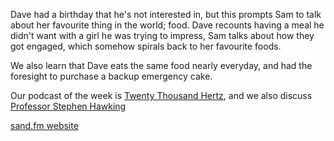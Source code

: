 Dave had a birthday that he's not interested in, but this prompts Sam to talk about her favourite thing in the world; food. Dave recounts having a meal he didn't want with a girl he was trying to impress, Sam talks about how they got engaged, which somehow spirals back to her favourite foods.

We also learn that Dave eats the same food nearly everyday, and had the foresight to purchase a backup emergency cake.

Our podcast of the week is [Twenty Thousand Hertz](https://www.20k.org), and we also discuss [Professor Stephen Hawking](http://www.abc.net.au/news/2018-03-14/stephen-hawking-dies-aged-76/9547454)

[sand.fm website](http://sand.fm)
